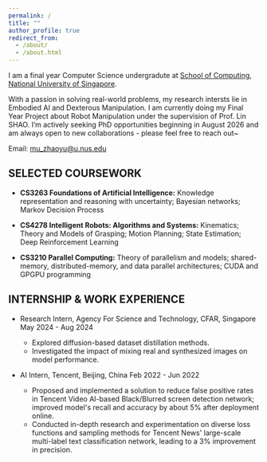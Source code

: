 ```yaml
---
permalink: /
title: ""
author_profile: true
redirect_from: 
  - /about/
  - /about.html
---
```


I am a final year Computer Science undergradute at [School of Computing](https://www.comp.nus.edu.sg/), [National University of Singapore](https://www.nus.edu.sg/). 

With a passion in solving real-world problems, my research intersts lie in Embodied AI and Dexterous Manipulation. I am currently doing my Final Year Project about Robot Manipulation under the supervision of Prof. Lin SHAO. I’m actively seeking PhD opportunities beginning in August 2026 and am always open to new collaborations - please feel free to reach out~

Email: mu_zhaoyu@u.nus.edu

## SELECTED COURSEWORK
- **CS3263 Foundations of Artificial Intelligence:**
  Knowledge representation and reasoning with uncertainty; Bayesian networks; Markov Decision Process

- **CS4278 Intelligent Robots: Algorithms and Systems:**
  Kinematics; Theory and Models of Grasping; Motion Planning; State Estimation; Deep Reinforcement Learning

- **CS3210 Parallel Computing:**
  Theory of parallelism and models; shared-memory, distributed-memory, and data parallel architectures; CUDA and GPGPU programming

## INTERNSHIP & WORK EXPERIENCE
* Research Intern, Agency For Science and Technology, CFAR, Singapore May 2024 - Aug 2024
  * Explored diffusion-based dataset distillation methods.
  * Investigated the impact of mixing real and synthesized images on model performance.

* AI Intern, Tencent, Beijing, China Feb 2022 - Jun 2022
  * Proposed and implemented a solution to reduce false positive rates in Tencent Video AI-based Black/Blurred screen detection network; improved model's recall and accuracy by about 5% after deployment online.
  * Conducted in-depth research and experimentation on diverse loss functions and sampling methods for Tencent News' large-scale multi-label text classification network, leading to a 3% improvement in precision.